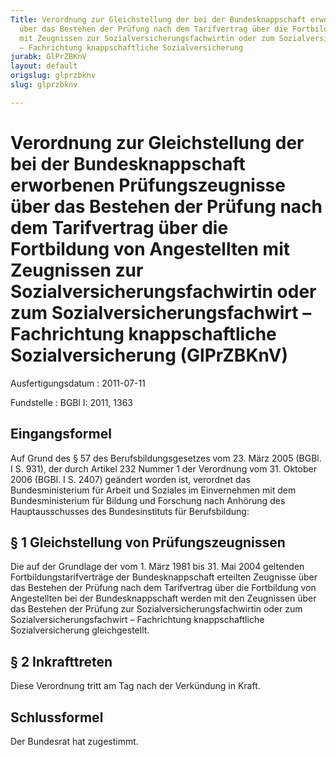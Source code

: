 ```yaml
---
Title: Verordnung zur Gleichstellung der bei der Bundesknappschaft erworbenen Prüfungszeugnisse
  über das Bestehen der Prüfung nach dem Tarifvertrag über die Fortbildung von Angestellten
  mit Zeugnissen zur Sozialversicherungsfachwirtin oder zum Sozialversicherungsfachwirt
  – Fachrichtung knappschaftliche Sozialversicherung
jurabk: GlPrZBKnV
layout: default
origslug: glprzbknv
slug: glprzbknv

---
```


# Verordnung zur Gleichstellung der bei der Bundesknappschaft erworbenen Prüfungszeugnisse über das Bestehen der Prüfung nach dem Tarifvertrag über die Fortbildung von Angestellten mit Zeugnissen zur Sozialversicherungsfachwirtin oder zum Sozialversicherungsfachwirt – Fachrichtung knappschaftliche Sozialversicherung (GlPrZBKnV)

Ausfertigungsdatum
:   2011-07-11

Fundstelle
:   BGBl I: 2011, 1363

## Eingangsformel

Auf Grund des § 57 des Berufsbildungsgesetzes vom 23. März 2005 (BGBl.
I S. 931), der durch Artikel 232 Nummer 1 der Verordnung vom 31.
Oktober 2006 (BGBl. I S. 2407) geändert worden ist, verordnet das
Bundesministerium für Arbeit und Soziales im Einvernehmen mit dem
Bundesministerium für Bildung und Forschung nach Anhörung des
Hauptausschusses des Bundesinstituts für Berufsbildung:

## § 1 Gleichstellung von Prüfungszeugnissen

Die auf der Grundlage der vom 1. März 1981 bis 31. Mai 2004 geltenden
Fortbildungstarifverträge der Bundesknappschaft erteilten Zeugnisse
über das Bestehen der Prüfung nach dem Tarifvertrag über die
Fortbildung von Angestellten bei der Bundesknappschaft werden mit den
Zeugnissen über das Bestehen der Prüfung zur
Sozialversicherungsfachwirtin oder zum Sozialversicherungsfachwirt –
Fachrichtung knappschaftliche Sozialversicherung gleichgestellt.

## § 2 Inkrafttreten

Diese Verordnung tritt am Tag nach der Verkündung in Kraft.

## Schlussformel

Der Bundesrat hat zugestimmt.


